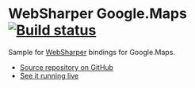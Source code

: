 # WebSharper Google.Maps [![Build status](https://ci.appveyor.com/api/projects/status/baads6b5kk5kd413?svg=true)](https://ci.appveyor.com/project/IntelliFactory/google-maps)

Sample for [WebSharper](https://websharper.com) bindings for Google.Maps.

* [Source repository on GitHub](https://github.com/websharper-samples/Google.Maps)
* [See it running live](https://websharper-samples.github.io/Google.Maps)
